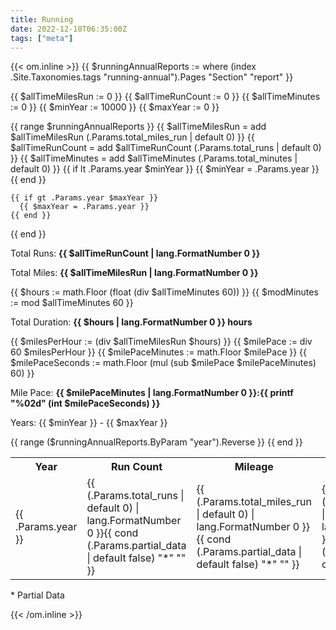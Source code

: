 ```yaml
---
title: Running
date: 2022-12-10T06:35:00Z
tags: ["meta"]
---
```


{{< om.inline >}}
  {{ $runningAnnualReports := where (index .Site.Taxonomies.tags "running-annual").Pages "Section" "report" }}

  {{ $allTimeMilesRun := 0 }}
  {{ $allTimeRunCount := 0 }}
  {{ $allTimeMinutes := 0 }}
  {{ $minYear := 10000 }}
  {{ $maxYear := 0 }}

  {{ range $runningAnnualReports }}
    {{ $allTimeMilesRun = add $allTimeMilesRun (.Params.total_miles_run | default 0) }}
    {{ $allTimeRunCount = add $allTimeRunCount (.Params.total_runs | default 0) }}
    {{ $allTimeMinutes = add $allTimeMinutes (.Params.total_minutes | default 0) }}
    {{ if lt .Params.year $minYear }}
      {{ $minYear = .Params.year }}
    {{ end }}

    {{ if gt .Params.year $maxYear }}
      {{ $maxYear = .Params.year }}
    {{ end }}
  {{ end }}


  <p>Total Runs: <strong>{{ $allTimeRunCount | lang.FormatNumber 0 }}</strong></p>
  <p>Total Miles: <strong>{{ $allTimeMilesRun | lang.FormatNumber 0 }}</strong></p>
  {{ $hours := math.Floor (float (div $allTimeMinutes 60)) }}
  {{ $modMinutes := mod $allTimeMinutes 60 }}
  <p>Total Duration: <strong>{{ $hours | lang.FormatNumber 0 }} hours</strong></p>
  {{ $milesPerHour := (div $allTimeMilesRun $hours) }}
  {{ $milePace := div 60 $milesPerHour }}
  {{ $milePaceMinutes := math.Floor $milePace }}
  {{ $milePaceSeconds := math.Floor (mul (sub $milePace $milePaceMinutes) 60) }}
  <p>Mile Pace: <strong>{{ $milePaceMinutes | lang.FormatNumber 0 }}:{{ printf "%02d" (int $milePaceSeconds) }}</strong></p>
  <p>Years: {{ $minYear }} - {{ $maxYear }}</p>
  <table>
    <tr>
      <th>Year</th>
      <th>Run Count</th>
      <th>Mileage</th>
      <th>Minutes</th>
    </tr>
  {{ range ($runningAnnualReports.ByParam "year").Reverse }}
    <tr>
      <td>{{ .Params.year }}</td>
      <td>{{ (.Params.total_runs | default 0) | lang.FormatNumber 0 }}{{ cond (.Params.partial_data | default false) "*" "" }}</td>
      <td>{{ (.Params.total_miles_run | default 0) | lang.FormatNumber 0 }}{{ cond (.Params.partial_data | default false) "*" "" }}</td>
      <td>{{ (.Params.total_minutes | default 0) | lang.FormatNumber 0 }}{{ cond (.Params.partial_data | default false) "*" "" }}</td>
    </tr>
  {{ end }}
  </table>

  <p>* Partial Data</p>
{{< /om.inline >}}
